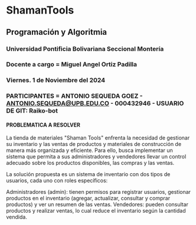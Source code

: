 # ShamanTools
## Programación y Algoritmia
### Universidad Pontificia Bolivariana Seccional Montería
### Docente a cargo =  Miguel Angel Ortiz Padilla
### Viernes. 1 de Noviembre del 2024
### PARTICIPANTES = ANTONIO SEQUEDA GOEZ - ANTONIO.SEQUEDA@UPB.EDU.CO - 000432946 - USUARIO DE GIT: Raiko-bot
#### PROBLEMATICA A RESOLVER
La tienda de materiales "Shaman Tools" enfrenta la necesidad de gestionar su inventario y las ventas de productos y materiales de construcción de manera más organizada y eficiente. Para ello, busca implementar un sistema que permita a sus administradores y vendedores llevar un control adecuado sobre los productos disponibles, las compras y las ventas.

La solución propuesta es un sistema de inventario con dos tipos de usuarios, cada uno con roles específicos:

Administradores (admin): tienen permisos para registrar usuarios, gestionar productos en el inventario (agregar, actualizar, consultar y comprar productos) y ver un resumen de las ventas.
Vendedores: pueden consultar productos y realizar ventas, lo cual reduce el inventario según la cantidad vendida.

